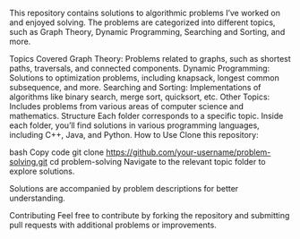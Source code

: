 This repository contains solutions to algorithmic problems I’ve worked on and enjoyed solving. The problems are categorized into different topics, such as Graph Theory, Dynamic Programming, Searching and Sorting, and more.

Topics Covered
Graph Theory: Problems related to graphs, such as shortest paths, traversals, and connected components.
Dynamic Programming: Solutions to optimization problems, including knapsack, longest common subsequence, and more.
Searching and Sorting: Implementations of algorithms like binary search, merge sort, quicksort, etc.
Other Topics: Includes problems from various areas of computer science and mathematics.
Structure
Each folder corresponds to a specific topic.
Inside each folder, you’ll find solutions in various programming languages, including C++, Java, and Python.
How to Use
Clone this repository:

bash
Copy code
git clone https://github.com/your-username/problem-solving.git
cd problem-solving
Navigate to the relevant topic folder to explore solutions.

Solutions are accompanied by problem descriptions for better understanding.

Contributing
Feel free to contribute by forking the repository and submitting pull requests with additional problems or improvements.
